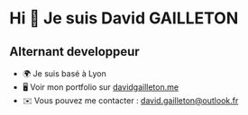 Hi 👋 Je suis David GAILLETON
================================

Alternant developpeur
---------------------

*   🌍  Je suis basé à Lyon
*   🖥️  Voir mon portfolio sur [davidgailleton.me](http://davidgailleton.me/)
*   ✉️  Vous pouvez me contacter : [david.gailleton@outlook.fr](mailto:david.gailleton@outlook.fr)
